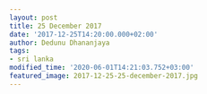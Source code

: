 ```yaml
---
layout: post
title: 25 December 2017
date: '2017-12-25T14:20:00.000+02:00'
author: Dedunu Dhananjaya
tags:
- sri lanka
modified_time: '2020-06-01T14:21:03.752+03:00'
featured_image: 2017-12-25-25-december-2017.jpg
---
```

